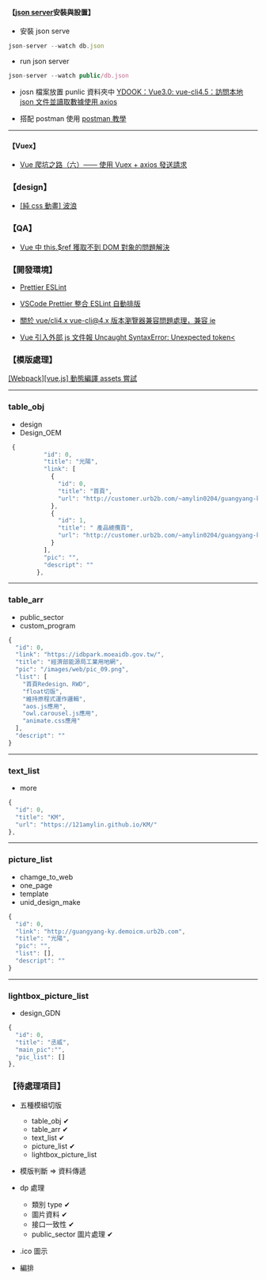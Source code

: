 #### 【[json server](https://www.npmjs.com/package/json-server)安裝與設置】

- 安裝 json serve

```javascript
json-server --watch db.json
```

- run json server

```javascript
json-server --watch public/db.json
```

- josn 檔案放置 punlic 資料夾中
  [YDOOK：Vue3.0: vue-cli4.5：訪問本地 json 文件並讀取數據使用 axios](https://blog.csdn.net/weixin_42255190/article/details/113702675)

- 搭配 postman 使用
  [postman 教學](https://www.youtube.com/watch?v=R8GL5y49iJc&t=2510s)

---

#### 【Vuex】

- [Vue 爬坑之路（六）—— 使用 Vuex + axios 發送請求](https://www.cnblogs.com/wisewrong/p/6402183.html)

### 【design】

- [[純 css 動畫] 波浪](https://penueling.com/%E6%8A%80%E8%A1%93%E7%AD%86%E8%A8%98/%E7%B4%94css%E5%8B%95%E7%95%AB-%E6%B3%A2%E6%B5%AA/)

### 【QA】
- [Vue 中 this.$ref 獲取不到 DOM 對象的問題解決](https://www.jianshu.com/p/b14ea3a92e53)

### 【開發環境】

- [Prettier ESLint](https://marketplace.visualstudio.com/items?itemName=rvest.vs-code-prettier-eslint)
- [VSCode Prettier 整合 ESLint 自動排版](https://wcc723.github.io/development/2021/04/11/vscode-eslint-prettier/)
- [關於 vue/cli4.x vue-cli@4.x 版本瀏覽器兼容問題處理，兼容 ie](https://blog.csdn.net/csl125/article/details/110038701)

- [Vue 引入外部 js 文件報 Uncaught SyntaxError: Unexpected token<](https://blog.csdn.net/qq_41241767/article/details/102459159)

### 【模版處理】

[[Webpack][vue.js] 動態編譯 assets 嘗試
](https://yuugou727.github.io/blog/2018/04/09/webpack-vue-dynamic-assets/)

---

### table_obj

- design
- Design_OEM

```javascript
 {
          "id": 0,
          "title": "光陽",
          "link": [
            {
              "id": 0,
              "title": "首頁",
              "url": "http://customer.urb2b.com/~amylin0204/guangyang-ky_dome_20210525/index.html"
            },
            {
              "id": 1,
              "title": " 產品總攬頁",
              "url": "http://customer.urb2b.com/~amylin0204/guangyang-ky_dome_20210525/Alllist.html"
            }
          ],
          "pic": "",
          "descript": ""
        },

```

---

### table_arr

- public_sector
- custom_program

```javascript
{
  "id": 0,
  "link": "https://idbpark.moeaidb.gov.tw/",
  "title": "經濟部能源局工業用地網",
  "pic": "/images/web/pic_09.png",
  "list": [
    "首頁Redesign、RWD",
    "float切版",
    "維持原程式運作邏輯",
    "aos.js應用",
    "owl.carousel.js應用",
    "animate.css應用"
  ],
  "descript": ""
}
```

---

### text_list

- more

```javascript
{
  "id": 0,
  "title": "KM",
  "url": "https://121amylin.github.io/KM/"
},

```

---

### picture_list

- chamge_to_web
- one_page
- template
- unid_design_make

```javascript
{
  "id": 0,
  "link": "http://guangyang-ky.demoicm.urb2b.com",
  "title": "光陽",
  "pic": "",
  "list": [],
  "descript": ""
}

```

---

### lightbox_picture_list

- design_GDN

```javascript
{
  "id": 0,
  "title": "丞威",
  "main_pic":"",
  "pic_list": []
},

```
### 【待處理項目】

- 五種模組切版

  - table_obj ✔
  - table_arr ✔
  - text_list ✔
  - picture_list ✔
  - lightbox_picture_list

- 模版判斷 => 資料傳遞

- dp 處理

  - 類別 type ✔
  - 圖片資料 ✔
  - 接口一致性 ✔
  - public_sector 圖片處理 ✔

- .ico 圖示
- 編排
